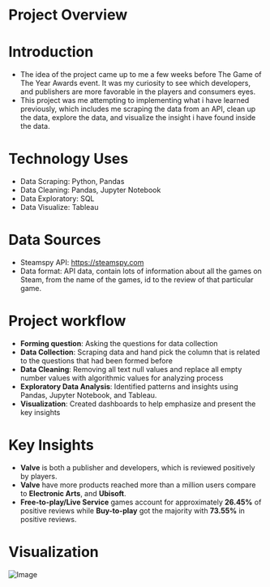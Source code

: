 # Project Overview
# Introduction

- The idea of the project came up to me a few weeks before The Game of The Year Awards event. It was my curiosity to see which developers, and publishers are more favorable in the players and consumers eyes. 
- This project was me attempting to implementing what i have learned previously, which includes me scraping the data from an API, clean up the data, explore the data, and visualize the insight i have found inside the data.

# Technology Uses

- Data Scraping: Python, Pandas
- Data Cleaning: Pandas, Jupyter Notebook
- Data Exploratory: SQL
- Data Visualize: Tableau

# Data Sources

- Steamspy API: https://steamspy.com
- Data format:  API data, contain lots of information about all the games on Steam, from the name of the games, id to the review of that particular game.

# Project workflow

- **Forming question**: Asking the questions for data collection
- **Data Collection**: Scraping data and hand pick the column that is related to the questions that had been formed before
- **Data Cleaning**: Removing all text null values and replace all empty number values with algorithmic values for analyzing process
- **Exploratory Data Analysis**: Identified patterns and insights using Pandas, Jupyter Notebook, and Tableau.
- **Visualization**: Created dashboards to help emphasize and present the key insights

# Key Insights

- **Valve** is both a publisher and developers, which is reviewed positively by players.
- **Valve** have more products reached more than a million users compare to **Electronic Arts**, and **Ubisoft**.
- **Free-to-play/Live Service** games account for approximately **26.45%** of positive reviews while **Buy-to-play** got the majority with **73.55%** in positive reviews.

# Visualization

![Image](https://github.com/user-attachments/assets/e2f26917-c167-4d84-8d5c-de26fc6b418e)
